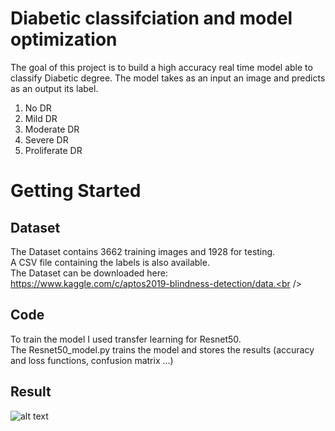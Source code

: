 # Diabetic classifciation and model optimization
The goal of this project is to build a high accuracy real time model able to classify Diabetic degree. The model takes as an input an image and predicts as an output its label. 
1. No DR
1. Mild DR
1. Moderate DR
1. Severe DR
1. Proliferate DR
# Getting Started
## Dataset
The Dataset contains 3662 training images and 1928 for testing.<br />
A CSV file containing the labels is also available.<br />
The Dataset can be downloaded here: https://www.kaggle.com/c/aptos2019-blindness-detection/data.<br />
## Code
To train the model I used transfer learning for Resnet50.<br />
The Resnet50_model.py trains the model and stores the results (accuracy and loss functions, confusion matrix ...)
## Result
![alt text](https://github.com/Ghailen-Ben-Achour/DR-Diagnosis/tree/master/DR%20Diagnosis/quantized%20model/result.png?raw=true)



